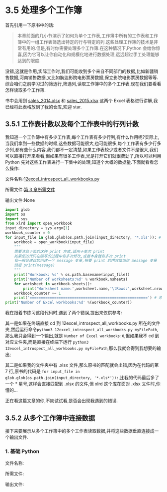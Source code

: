 # 3.5 处理多个工作簿

首先引用一下原书中的话:

> 本章前面的几小节演示了如何为单个工作表,工作簿中所有的工作表和工作簿中的一组工作表筛选出特定的行与特定的列.这些处理工作簿的技术是非常有用的.但是,有时你需要处理多个工作簿.在这种情况下,Python 会给你惊喜,因为它可以让你自动化和规模化地进行数据处理,远远超过手工处理能够达到的限度.

没错,这就是作用,实际工作时,我们可能收到多个来自不同部门的数据,比如新疆销售数据,河南销售数据,又比如腕达影院电影票房数据,保立影院电影票房数据等等.综合咱们之前学习过的筛选行,筛选列,读取工作簿中的多个工作表,现在我们要看看怎样读取多个工作簿.

书中会用到 [sales_2014.xlsx](https://github.com/wyqdgggfk/Python-Data-Analyze/blob/master/第%203%20章所需资料/sales_2014.xlsx) 和 [sales_2015.xlsx](https://github.com/wyqdgggfk/Python-Data-Analyze/blob/master/第%203%20章所需资料/sales_2015.xlsx) 这两个 Excel 表格进行讲解,我已经将此表格放到了我的仓库,欢迎 star.

## 3.5.1 工作表计数以及每个工作表中的行列计数

我知道一个工作簿中有多少工作表,每个工作表有多少行列,有什么作用呢?实际上,当我们拿到一些数据的时候,这些数据可能很大,也可能很多,每个工作表有多少行多少列,都有些什么内容,我们都不一定清楚,如果工作表较少或者文件不是很大,我们可以直接打开来看看,但如果有很多工作表,光是打开它们就很费劲了,所以可以利用 Python 先对这些工作表进行一下集中的处理,知道个大概的数据量.下面就看看怎么操作:

文件名称:[12excel_introspect_all_workbooks.py](https://github.com/wyqdgggfk/Python-Data-Analyze/blob/master/第%203%20章所需资料/12excel_introspect_all_workbooks.py)

所需文件:[第 3 章所需文件](https://github.com/wyqdgggfk/Python-Data-Analyze/tree/master/第%203%20章所需资料)

输出文件:None

```python
import glob
import os
import sys
from xlrd import open_workbook
input_directory = sys.argv[1]
workbook_counter = 0
for input_file in glob.glob(os.path.join(input_directory, '*.xls')): # 原书中的匹配是 '*.xls*',但这会匹配 xlsx 的文件
	workbook = open_workbook(input_file)
	"""
	需要注意下面的这种 print 方式,适用于单次 print
	如果您的代码在编写的过程中有多次修改,或者本身就有多次 print
	我一般会建议您创建一个 message 变量,把要 print 的内容赋值给 message 变量
	然后 print(message)
	"""
	print('Workbook: %s' % os.path.basename(input_file))
	print('Number of worksheets:%d' % workbook.nsheets)
	for worksheet in workbook.sheets():
		print('Worksheet name:',worksheet.name,'\tRows:',worksheet.nrows,'\tColumns:',worksheet.ncols)
	workbook_counter += 1	
	print('=====================================================') # 原书没有这一段,我加上作为分割线
print('Number of Excel workbooks:%d' %(workbook_counter))
```

我在跟着书练习这段代码时,遇到了两个错误,提出来仅供参考:

其一是如果在终端直接 cd 到 12excel_introspect_all_workbooks.py 所在的文件夹,然后运行命令`python3 12excel_introspect_all_workbooks.py myFilePath`,那么我只会得到一个输出,就是 `Number of Excel workbooks:0`,但如果我不 cd 到对应文件夹,而是直接在终端下运行 `python3 12excel_introspect_all_workbooks.py myFilePath`,那么我就会得到我想要的输出;

其二是如果我的文件夹中有 .xlsx 文件,那么原书的匹配就会出错,因为在代码的第 7 行,原书的代码是 `for input_file in glob.glob(os.path.join(input_directory, '*.xls*')):`,比我的代码最后多了一个 * 星号,这样会直接匹配到 .xlsx 的文件,但 xlrd 这个库在面对 .xlsx 文件时,你懂的...

正在看这篇文章的你,不妨试试看,是否会出现我遇到的错误.

## 3.5.2 从多个工作簿中连接数据

接下来要展示从多个工作簿中的多个工作表读取数据,并将这些数据垂直连接成一个输出文件.

### 1. 基础 Python

文件名称:

所需文件:

输出文件:

```python

```











































